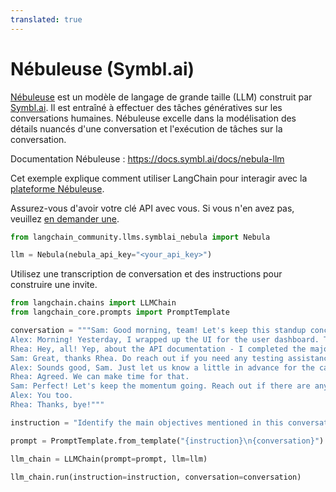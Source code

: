 ```yaml
---
translated: true
---
```


# Nébuleuse (Symbl.ai)

[Nébuleuse](https://symbl.ai/nebula/) est un modèle de langage de grande taille (LLM) construit par [Symbl.ai](https://symbl.ai). Il est entraîné à effectuer des tâches génératives sur les conversations humaines. Nébuleuse excelle dans la modélisation des détails nuancés d'une conversation et l'exécution de tâches sur la conversation.

Documentation Nébuleuse : https://docs.symbl.ai/docs/nebula-llm

Cet exemple explique comment utiliser LangChain pour interagir avec la [plateforme Nébuleuse](https://docs.symbl.ai/docs/nebula-llm).

Assurez-vous d'avoir votre clé API avec vous. Si vous n'en avez pas, veuillez [en demander une](https://info.symbl.ai/Nebula_Private_Beta.html).

```python
from langchain_community.llms.symblai_nebula import Nebula

llm = Nebula(nebula_api_key="<your_api_key>")
```

Utilisez une transcription de conversation et des instructions pour construire une invite.

```python
from langchain.chains import LLMChain
from langchain_core.prompts import PromptTemplate

conversation = """Sam: Good morning, team! Let's keep this standup concise. We'll go in the usual order: what you did yesterday, what you plan to do today, and any blockers. Alex, kick us off.
Alex: Morning! Yesterday, I wrapped up the UI for the user dashboard. The new charts and widgets are now responsive. I also had a sync with the design team to ensure the final touchups are in line with the brand guidelines. Today, I'll start integrating the frontend with the new API endpoints Rhea was working on. The only blocker is waiting for some final API documentation, but I guess Rhea can update on that.
Rhea: Hey, all! Yep, about the API documentation - I completed the majority of the backend work for user data retrieval yesterday. The endpoints are mostly set up, but I need to do a bit more testing today. I'll finalize the API documentation by noon, so that should unblock Alex. After that, I’ll be working on optimizing the database queries for faster data fetching. No other blockers on my end.
Sam: Great, thanks Rhea. Do reach out if you need any testing assistance or if there are any hitches with the database. Now, my update: Yesterday, I coordinated with the client to get clarity on some feature requirements. Today, I'll be updating our project roadmap and timelines based on their feedback. Additionally, I'll be sitting with the QA team in the afternoon for preliminary testing. Blocker: I might need both of you to be available for a quick call in case the client wants to discuss the changes live.
Alex: Sounds good, Sam. Just let us know a little in advance for the call.
Rhea: Agreed. We can make time for that.
Sam: Perfect! Let's keep the momentum going. Reach out if there are any sudden issues or support needed. Have a productive day!
Alex: You too.
Rhea: Thanks, bye!"""

instruction = "Identify the main objectives mentioned in this conversation."

prompt = PromptTemplate.from_template("{instruction}\n{conversation}")

llm_chain = LLMChain(prompt=prompt, llm=llm)

llm_chain.run(instruction=instruction, conversation=conversation)
```
